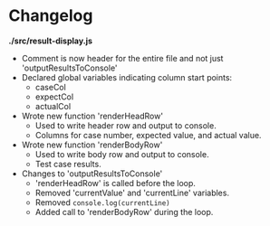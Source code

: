 # Changelog

**./src/result-display.js**
* Comment is now header for the entire file and not just 'outputResultsToConsole'
* Declared global variables indicating column start points:
	* caseCol
	* expectCol
	* actualCol
* Wrote new function 'renderHeadRow'
	* Used to write header row and output to console.
	* Columns for case number, expected value, and actual value.
* Wrote new function 'renderBodyRow'
	* Used to write body row and output to console.
	* Test case results.
* Changes to 'outputResultsToConsole'
	* 'renderHeadRow' is called before the loop.
	* Removed 'currentValue' and 'currentLine' variables.
	* Removed `console.log(currentLine)`
	* Added call to 'renderBodyRow' during the loop.